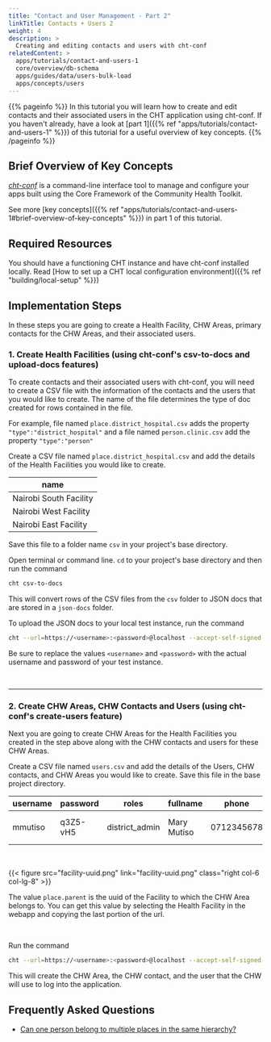 ```yaml
---
title: "Contact and User Management - Part 2"
linkTitle: Contacts + Users 2
weight: 4
description: >
  Creating and editing contacts and users with cht-conf
relatedContent: >
  apps/tutorials/contact-and-users-1
  core/overview/db-schema
  apps/guides/data/users-bulk-load
  apps/concepts/users
---
```


{{% pageinfo %}}
In this tutorial you will learn how to create and edit contacts and their associated users in the CHT application using cht-conf. If you haven't already, have a look at [part 1]({{% ref "apps/tutorials/contact-and-users-1" %}}) of this tutorial for a useful overview of key concepts.
{{% /pageinfo %}}

## Brief Overview of Key Concepts

[*cht-conf*](https://github.com/medic/cht-conf) is a command-line interface tool to manage and configure your apps built using the Core Framework of the Community Health Toolkit.

See more [key concepts]({{% ref "apps/tutorials/contact-and-users-1#brief-overview-of-key-concepts" %}}) in part 1 of this tutorial.

## Required Resources

You should have a functioning CHT instance and have cht-conf installed locally. Read [How to set up a CHT local configuration environment]({{% ref "building/local-setup" %}})

## Implementation Steps

In these steps you are going to create a Health Facility, CHW Areas, primary contacts for the CHW Areas, and their associated users.


### 1. Create Health Facilities (using cht-conf's csv-to-docs and upload-docs features)

To create contacts and their associated users with cht-conf, you will need to create a CSV file with the information of the contacts and the users that you would like to create. The name of the file determines the type of doc created for rows contained in the file.

For example, file named `place.district_hospital.csv` adds the property `"type":"district_hospital"` and a file named `person.clinic.csv` add the property `"type":"person"`

Create a CSV file named `place.district_hospital.csv` and add the details of the Health Facilities you would like to create.

| name                   |
| ---                    |
| Nairobi South Facility |
| Nairobi West Facility  |
| Nairobi East Facility  |

Save this file to a folder name `csv` in your project's base directory.

Open terminal or command line. `cd` to your project's base directory and then run the command

```zsh
cht csv-to-docs
```

This will convert rows of the CSV files from the `csv` folder to JSON docs that are stored in a `json-docs` folder.

To upload the JSON docs to your local test instance, run the command

```zsh
cht --url=https://<username>:<password>@localhost --accept-self-signed-certs upload-docs
```

Be sure to replace the values `<username>` and `<password>` with the actual username and password of your test instance.

<br clear="all">

 *****

### 2. Create CHW Areas, CHW Contacts and Users (using cht-conf's create-users feature)

Next you are going to create CHW Areas for the Health Facilities you created in the step above along with the CHW contacts and users for these CHW Areas.

Create a CSV file named `users.csv` and add the details of the Users, CHW contacts, and CHW Areas you would like to create. Save this file in the base project directory.

| username | password | roles | fullname | phone | contact.name | contact.phone | contact.sex | contact.age | place.type | place.name | place.parent |
| --- | --- | --- | --- | --- | --- | --- | --- | --- | --- | --- | --- |
| mmutiso | q3Z5-vH5 | district_admin | Mary Mutiso | 0712345678 | Mary Mutiso | 0712345678 | Female | 36 | health_center | Mary Mutiso's Area | `<facility uuid>` |

<br clear="all">	

{{< figure src="facility-uuid.png" link="facility-uuid.png" class="right col-6 col-lg-8" >}}	

The value `place.parent` is the uuid of the Facility to which the CHW Area belongs to. You can get this value by selecting the Health Facility in the webapp and copying the last portion of the url.

<br clear="all">

Run the command

```zsh
cht --url=https://<username>:<password>@localhost --accept-self-signed-certs create-users
```

This will create the CHW Area, the CHW contact, and the user that the CHW will use to log into the application.

## Frequently Asked Questions

- [Can one person belong to multiple places in the same hierarchy?](https://forum.communityhealthtoolkit.org/t/can-one-person-belong-to-multiple-places-in-the-same-hierarchy/101)
